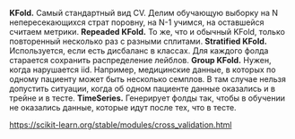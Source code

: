 **KFold.** Самый стандартный вид CV. Делим обучающую выборку на N непересекающихся страт поровну, на N-1 учимся, на оставшейся считаем метрики.
**Repeaded KFold.** То же, что и обычный KFold, только повторенный несколько раз с разными сплитами.
**Stratified KFold.** Используется, если есть дисбаланс в классах. Для каждого фолда старается сохранить распределение лейблов.
**Group KFold.** Нужен, когда нарушается iid. Например, медицинские данные, в которых по одному пациенту может быть несколько семплов. В там случае нельзя допустить ситуации, когда об одном пациенте данные оказались и в трейне и в тесте.
**TimeSeries.** Генерирует фолды так, чтобы в обучении не оказались данные, которые идут после тех, что в тесте.

https://scikit-learn.org/stable/modules/cross_validation.html